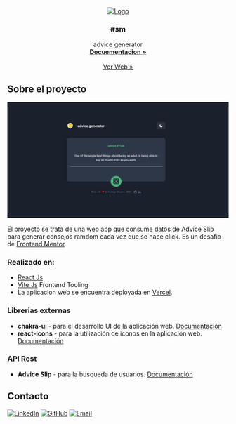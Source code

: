 <div align="center">
  <a href="https://github.com/sanmoyano">
    <img src=https://firebasestorage.googleapis.com/v0/b/sm-portfolio-4c746.appspot.com/o/%23sm-circle.png?alt=media&token=c53b3df3-0fd5-467f-a976-dc4a7e095572 alt="Logo" width="80" height="80">
  </a>

<h3 align="center">#sm</h3>
  <p align="center">advice generator
        <br />
        <a href="https://github.com/sanmoyano/advice-generator-app.git"><strong>Docuementacion »</strong></a>
        <br />
        <br />
        <a href="https://advice-generator-app-zeta-six.vercel.app/">Ver Web »</a>
    </p>
</div>

## Sobre el proyecto
![Screnshot](./Screenshot_8.jpg)

El proyecto se trata de una web app que consume datos de Advice Slip para generar consejos ramdom cada vez que se hace click. Es un desafio de [Frontend Mentor](https://www.frontendmentor.io/challenges/advice-generator-app-QdUG-13db).

### Realizado en:

- [React Js](https://reactjs.org/)
- [Vite Js](https://vite.netlify.com/) Frontend Tooling
- La aplicacion web se encuentra deployada en [Vercel](https://vercel.com/).


### Librerias externas

<!-- - **react-router-dom** - para manejar las rutas de la aplicación web y el navegador. [Documentación](https://reacttraining.com/react-router/web/guides/quick-start) -->

- **chakra-ui** - para el desarrollo UI de la aplicación web. [Documentación](https://chakra-ui.com/docs/getting-started)
- **react-icons** - para la utilización de iconos en la aplicación web. [Documentación](https://react-icons.netlify.com/)

### API Rest

- **Advice Slip** - para la busqueda de usuarios. [Documentación](https://api.adviceslip.com/#object-slip)

## Contacto
 [![LinkedIn][linkedin-shield]][linkedin-url]
 [![GitHub][github-shield]][github-url]
 [![Email][email-shield]][email-url]

 [linkedin-shield]: https://img.shields.io/badge/LinkedIn-linkedin-url?style=for-the-badge&label=LinkedIn&logo=linkedin&logoColor=white
[linkedin-url]: https://www.linkedin.com/in/santiago-moyano
[github-shield]: https://img.shields.io/badge/GitHub-github-url?style=for-the-badge&label=GitHub&logo=github&logoColor=white
[github-url]:https://github.com/sanmoyano
[email-shield]: https://img.shields.io/badge/Email-email-url?style=for-the-badge&label=Email&logo=email&logoColor=white
[email-url]: mailto:smoyano.di@gmail.com